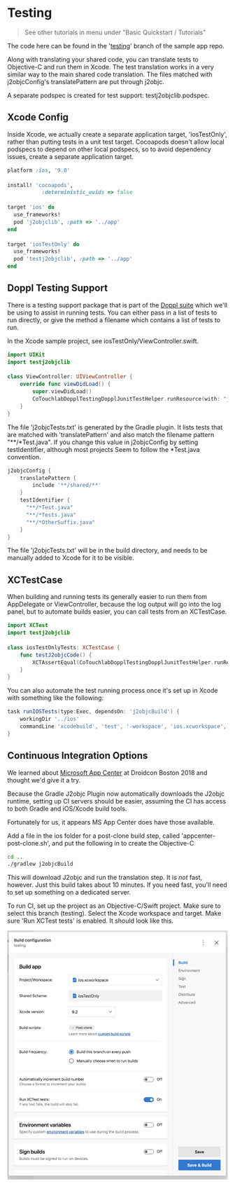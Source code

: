 # Testing

> See other tutorials in menu under "Basic Quickstart / Tutorials"

The code here can be found in the '[testing](https://github.com/j2objcgradle/BasicAndroidSample/tree/testing)' branch of the sample app repo.

Along with translating your shared code, you can translate tests to Objective-C and run them in Xcode.
The test translation works in a very similar way to the main shared code translation.
The files matched with j2objcConfig's translatePattern are put through j2objc.

A separate podspec is created for test support: testj2objclib.podspec.

## Xcode Config

Inside Xcode, we actually create a separate application target, 'iosTestOnly', rather than
putting tests in a unit test target. Cocoapods doesn't allow local podspecs
to depend on other local podspecs, so to avoid dependency issues, create a separate
application target.

```ruby
platform :ios, '9.0'

install! 'cocoapods',
           :deterministic_uuids => false

target 'ios' do
  use_frameworks!
  pod 'j2objclib', :path => '../app'
end

target 'iosTestOnly' do
  use_frameworks!
  pod 'testj2objclib', :path => '../app'
end
```

## Doppl Testing Support

There is a testing support package that is part of the [Doppl suite](https://github.com/doppllib/core-doppl) which we'll be
using to assist in running tests. You can either pass in a list of tests to run directly, or give the method
a filename which contains a list of tests to run.

In the Xcode sample project, see iosTestOnly/ViewController.swift.

```swift
import UIKit
import testj2objclib

class ViewController: UIViewController {
    override func viewDidLoad() {
        super.viewDidLoad()
        CoTouchlabDopplTestingDopplJunitTestHelper.runResource(with: "j2objcTests.txt")
    }
}
```

The file 'j2objcTests.txt' is generated by the Gradle plugin. It lists tests that are matched
with 'translatePattern' and also match the filename pattern "&#42;&#42;/&#42;Test.java".
If you change this value in j2objcConfig by setting testIdentifier, although most projects
Seem to follow the &#42;Test.java convention.

```groovy
j2objcConfig {
    translatePattern {
        include '**/shared/**'
    }
    testIdentifier {
      "**/*Test.java"
      "**/*Tests.java"
      "**/*OtherSuffix.java"
    }
}
```

The file 'j2objcTests.txt' will be in the build directory,
and needs to be manually added to Xcode for it to be visible.

## XCTestCase

When building and running tests its generally easier to run them from
AppDelegate or ViewController, because the log output will go into the log panel,
but to automate builds easier, you can call tests from an XCTestCase.

```swift
import XCTest
import testj2objclib

class iosTestOnlyTests: XCTestCase {  
    func testJ2objcCode() {
        XCTAssertEqual(CoTouchlabDopplTestingDopplJunitTestHelper.runResource(with: "j2objcTests.txt"), 0)
    }
}
```

You can also automate the test running process once it's set up in Xcode with something like the following:

```groovy
task runIOSTests(type:Exec, dependsOn: 'j2objcBuild') {
    workingDir '../ios'
    commandLine 'xcodebuild', 'test', '-workspace', 'ios.xcworkspace', '-scheme', 'iosTestOnly', '-destination', 'platform=iOS Simulator,name=iPhone 7,OS=latest'
}
```

## Continuous Integration Options

We learned about [Microsoft App Center](https://appcenter.ms) at Droidcon Boston 2018 and thought we'd give it a try.

Because the Gradle J2objc Plugin now automatically downloads the J2objc runtime, setting up
CI servers should be easier, assuming the CI has access to both Gradle and iOS/Xcode build tools.

Fortunately for us, it appears MS App Center does have those available.

Add a file in the ios folder for a post-clone build step, called 'appcenter-post-clone.sh', and put the following in to create the Objective-C

```bash
cd ..
./gradlew j2objcBuild
```

This will download J2objc and run the translation step. It is *not* fast, however. Just this build takes about 10 minutes. If you need fast, you'll
need to set up something on a dedicated server.

To run CI, set up the project as an Objective-C/Swift project. Make sure to select this branch (testing). Select the Xcode
workspace and target. Make sure 'Run XCTest tests' is enabled. It should look like this.

![App Center Setup](appcenter.png)
